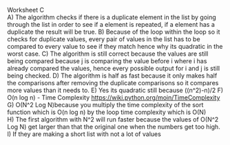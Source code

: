Worksheet C  
A) The algorithm checks if there is a duplicate element in the list by going through the list in order to see if a element is repeated, if a element has a duplicate the result will be true. 
B) Because of the loop within the loop so it checks for duplicate values, every pair of values in the list has to be compared to every value to see if they match hence why its quadratic in the worst case.
C) The algorithm is still correct because the values are still being compared because j is comparing the value before i where i has already compared the values, hence every possible output for i and j is still being checked.
D) The algorithm is half as fast because it only makes half the comparisons after removing the duplicate comparisons so it compares more values than it needs to.
E) Yes its quadratic still because ((n^2)-n)/2
F) O(n log n) - Time Complexity https://wiki.python.org/moin/TimeComplexity 
G) O(N^2 Log N)because you multiply the time complexity of the sort function which is O(n log n) by the loop time complexity which is O(N)  
H) The first algorithm with N^2 will run faster because the values of O(N^2 Log N) get larger than that the original one when the numbers get too high. 
I) If they are making a short list with not a lot of values
